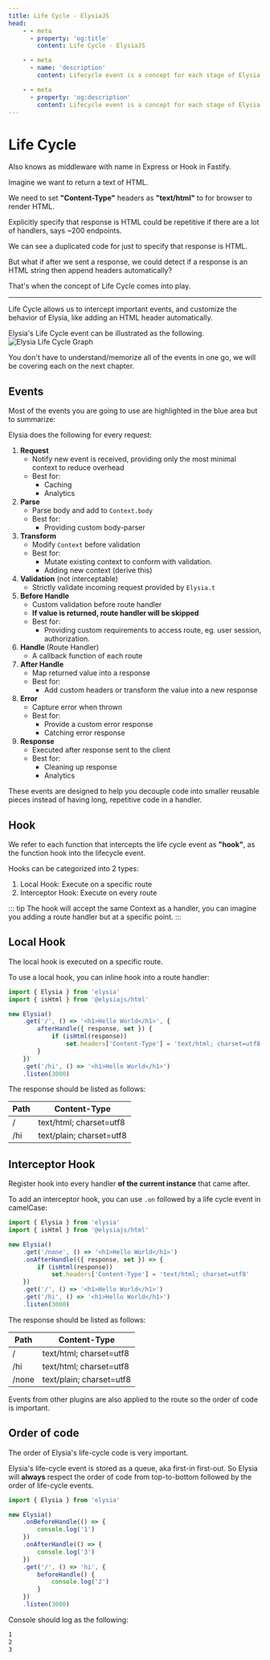 ```yaml
---
title: Life Cycle - ElysiaJS
head:
    - - meta
      - property: 'og:title'
        content: Life Cycle - ElysiaJS

    - - meta
      - name: 'description'
        content: Lifecycle event is a concept for each stage of Elysia processing, "Life Cycle" or "Hook" is an event listener to intercept, and listen to those events cycling around. Hook allows you to transform data running through the data pipeline. With the hook, you can customize Elysia to its fullest potential.

    - - meta
      - property: 'og:description'
        content: Lifecycle event is a concept for each stage of Elysia processing, "Life Cycle" or "Hook" is an event listener to intercept, and listen to those events cycling around. Hook allows you to transform data running through the data pipeline. With the hook, you can customize Elysia to its fullest potential.
---
```


# Life Cycle

Also knows as middleware with name in Express or Hook in Fastify.

Imagine we want to return a text of HTML.

We need to set **"Content-Type"** headers as **"text/html"** to for browser to render HTML.

Explicitly specify that response is HTML could be repetitive if there are a lot of handlers, says ~200 endpoints.

We can see a duplicated code for just to specify that response is HTML.

But what if after we sent a response, we could detect if a response is an HTML string then append headers automatically?

That's when the concept of Life Cycle comes into play.

---

Life Cycle allows us to intercept important events, and customize the behavior of Elysia, like adding an HTML header automatically.

Elysia's Life Cycle event can be illustrated as the following.
![Elysia Life Cycle Graph](/assets/lifecycle.webp)

You don't have to understand/memorize all of the events in one go, we will be covering each on the next chapter.

## Events

Most of the events you are going to use are highlighted in the blue area but to summarize:

Elysia does the following for every request:

1. **Request**
    - Notify new event is received, providing only the most minimal context to reduce overhead
    - Best for:
        - Caching
        - Analytics
2. **Parse**
    - Parse body and add to `Context.body`
    - Best for:
        - Providing custom body-parser
3. **Transform**
    - Modify `Context` before validation
    - Best for:
        - Mutate existing context to conform with validation.
        - Adding new context (derive this)
4. **Validation** (not interceptable)
    - Strictly validate incoming request provided by `Elysia.t`
5. **Before Handle**
    - Custom validation before route handler
    - **If value is returned, route handler will be skipped**
    - Best for:
        - Providing custom requirements to access route, eg. user session, authorization.
6. **Handle** (Route Handler)
    - A callback function of each route
7. **After Handle**
    - Map returned value into a response
    - Best for:
        - Add custom headers or transform the value into a new response
8. **Error**
    - Capture error when thrown
    - Best for:
        - Provide a custom error response
        - Catching error response
9. **Response**
    - Executed after response sent to the client
    - Best for:
        - Cleaning up response
        - Analytics

These events are designed to help you decouple code into smaller reusable pieces instead of having long, repetitive code in a handler.

## Hook

We refer to each function that intercepts the life cycle event as **"hook"**, as the function hook into the lifecycle event.

Hooks can be categorized into 2 types:

1. Local Hook: Execute on a specific route
2. Interceptor Hook: Execute on every route

::: tip
The hook will accept the same Context as a handler, you can imagine you adding a route handler but at a specific point.
:::

## Local Hook

The local hook is executed on a specific route.

To use a local hook, you can inline hook into a route handler:

```typescript twoslash
import { Elysia } from 'elysia'
import { isHtml } from '@elysiajs/html'

new Elysia()
    .get('/', () => '<h1>Hello World</h1>', {
        afterHandle({ response, set }) {
            if (isHtml(response))
                set.headers['Content-Type'] = 'text/html; charset=utf8'
        }
    })
    .get('/hi', () => '<h1>Hello World</h1>')
    .listen(3000)
```

The response should be listed as follows:

| Path | Content-Type             |
| ---- | ------------------------ |
| /    | text/html; charset=utf8  |
| /hi  | text/plain; charset=utf8 |

## Interceptor Hook

Register hook into every handler **of the current instance** that came after.

To add an interceptor hook, you can use `.on` followed by a life cycle event in camelCase:

```typescript twoslash
import { Elysia } from 'elysia'
import { isHtml } from '@elysiajs/html'

new Elysia()
    .get('/none', () => '<h1>Hello World</h1>')
    .onAfterHandle(({ response, set }) => {
        if (isHtml(response))
            set.headers['Content-Type'] = 'text/html; charset=utf8'
    })
    .get('/', () => '<h1>Hello World</h1>')
    .get('/hi', () => '<h1>Hello World</h1>')
    .listen(3000)
```

The response should be listed as follows:

| Path  | Content-Type             |
| ----- | ------------------------ |
| /     | text/html; charset=utf8  |
| /hi   | text/html; charset=utf8  |
| /none | text/plain; charset=utf8 |

Events from other plugins are also applied to the route so the order of code is important.

## Order of code

The order of Elysia's life-cycle code is very important.

Elysia's life-cycle event is stored as a queue, aka first-in first-out. So Elysia will **always** respect the order of code from top-to-bottom followed by the order of life-cycle events.

```typescript twoslash
import { Elysia } from 'elysia'

new Elysia()
    .onBeforeHandle(() => {
        console.log('1')
    })
    .onAfterHandle(() => {
        console.log('3')
    })
    .get('/', () => 'hi', {
        beforeHandle() {
            console.log('2')
        }
    })
    .listen(3000)
```

Console should log as the following:

```bash
1
2
3
```
